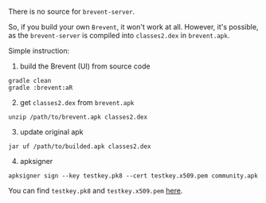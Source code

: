 There is no source for `brevent-server`.

So, if you build your own `Brevent`, it won't work at all.
However, it's possible, as the `brevent-server` is compiled into `classes2.dex` in `brevent.apk`.

Simple instruction:

1. build the Brevent (UI) from source code

```
gradle clean
gradle :brevent:aR
```

2. get `classes2.dex` from `brevent.apk`

```
unzip /path/to/brevent.apk classes2.dex
```

3. update original apk

```
jar uf /path/to/builded.apk classes2.dex
```

4. apksigner

```
apksigner sign --key testkey.pk8 --cert testkey.x509.pem community.apk
```

You can find `testkey.pk8` and `testkey.x509.pem` [here](https://github.com/android/platform_build/blob/master/target/product/security/).
